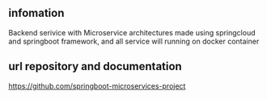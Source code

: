 ## infomation
Backend serivice with Microservice architectures made using springcloud and springboot framework, and all service will running on docker container

## url repository and documentation
https://github.com/springboot-microservices-project
